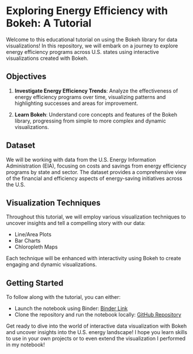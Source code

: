 # Exploring Energy Efficiency with Bokeh: A Tutorial

Welcome to this educational tutorial on using the Bokeh library for data visualizations! In this repository, we will embark on a journey to explore energy efficiency programs across U.S. states using interactive visualizations created with Bokeh.

## Objectives

1. **Investigate Energy Efficiency Trends**: Analyze the effectiveness of energy efficiency programs over time, visualizing patterns and highlighting successes and areas for improvement.

2. **Learn Bokeh**: Understand core concepts and features of the Bokeh library, progressing from simple to more complex and dynamic visualizations.

## Dataset

We will be working with data from the U.S. Energy Information Administration (EIA), focusing on costs and savings from energy efficiency programs by state and sector. The dataset provides a comprehensive view of the financial and efficiency aspects of energy-saving initiatives across the U.S.

## Visualization Techniques

Throughout this tutorial, we will employ various visualization techniques to uncover insights and tell a compelling story with our data:

- Line/Area Plots
- Bar Charts
- Chloropleth Maps

Each technique will be enhanced with interactivity using Bokeh to create engaging and dynamic visualizations.

## Getting Started

To follow along with the tutorial, you can either:

- Launch the notebook using Binder: [Binder Link](https://mybinder.org/v2/gh/JewelsHovan/BokehDemo/0a1663591e3e104a785fda9af589d3d4365e389f?urlpath=lab%2Ftree%2FAssignment3.ipynb)
- Clone the repository and run the notebook locally: [GitHub Repository](https://github.com/JewelsHovan/BokehDemo)

Get ready to dive into the world of interactive data visualization with Bokeh and uncover insights into the U.S. energy landscape! I hope you learn skills to use in your own projects or to even extend the visualization I performed in my notebook!
